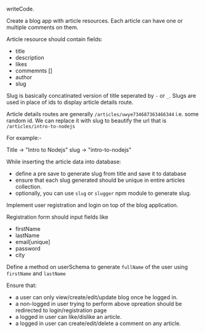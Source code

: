 writeCode.

Create a blog app with article resources. Each article can have one or multiple comments on them.

Article resource should contain fields:

- title
- description
- likes
- commemnts []
- author
- slug

Slug is basically concatinated version of title seperated by `-` or `_`. Slugs are used in place of ids to display article details route.

Article details routes are generally `/articles/uwye734687363466344` i.e. some random id. We can replace it with slug to beautify the url that is `/articles/intro-to-nodejs`

For example:-

Title -> "Intro to Nodejs"
slug -> "intro-to-nodejs"

While inserting the article data into database:

- define a pre save to generate slug from title and save it to database
- ensure that each slug generated should be unique in entire articles collection.
- optionally, you can use `slug` or `slugger` npm module to generate slug.

Implement user registration and login on top of the blog application.

Registration form should input fields like

- firstName
- lastName
- email[unique]
- password
- city

Define a method on userSchema to generate `fullName` of the user using `firstName` and `lastName`

Ensure that:

- a user can only view/create/edit/update blog once he logged in.
- a non-logged in user trying to perform above opreation should be redirected to login/registration page
- a logged in user can like/dislike an article.
- a logged in user can create/edit/delete a comment on any article.
